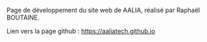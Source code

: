 Page de développement du site web de AALIA, réalisé par Raphaël BOUTAINE.

Lien vers la page github : https://aaliatech.github.io
